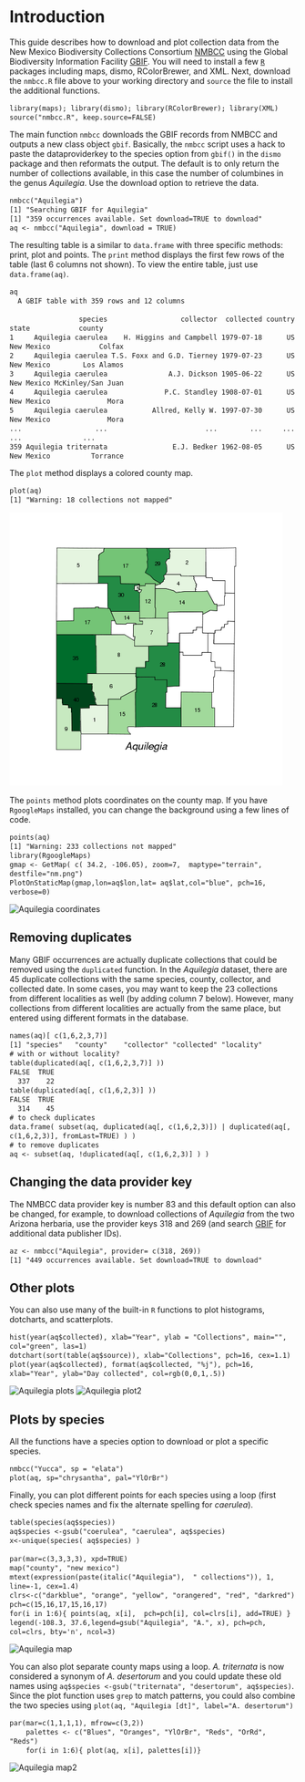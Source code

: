 # Introduction

This guide describes how to download and plot collection data from the New Mexico Biodiversity Collections Consortium [NMBCC](http://nmbiodiversity.org/) using the Global Biodiversity Information Facility [GBIF](http://data.gbif.org).  You will need to install a few [`R`](http://cran.r-project.org) packages including maps, dismo, RColorBrewer, and XML.  Next, download the `nmbcc.R` file above to your working directory and `source` the file to install the additional functions.

	library(maps); library(dismo); library(RColorBrewer); library(XML)
	source("nmbcc.R", keep.source=FALSE)
       
The main function `nmbcc` downloads the GBIF records from NMBCC and outputs a new class object `gbif`. Basically, the `nmbcc` script uses a hack to paste the dataproviderkey to the species option from `gbif()` in the `dismo` package and then reformats the output.  The default is to only return the number of collections available, in this case the number of columbines in the genus *Aquilegia*. Use the download option to retrieve the data.

	nmbcc("Aquilegia")
	[1] "Searching GBIF for Aquilegia"
	[1] "359 occurrences available. Set download=TRUE to download"
	aq <- nmbcc("Aquilegia", download = TRUE)

The resulting table is a similar to `data.frame` with three specific methods: print, plot and points. The `print` method displays the first few rows of the table (last 6 columns not shown). To view the entire table, just use `data.frame(aq)`. 

	aq
	  A GBIF table with 359 rows and 12 columns

	                 species                  collector  collected country      state            county
	1     Aquilegia caerulea    H. Higgins and Campbell 1979-07-18      US New Mexico            Colfax
	2     Aquilegia caerulea T.S. Foxx and G.D. Tierney 1979-07-23      US New Mexico        Los Alamos
	3     Aquilegia caerulea               A.J. Dickson 1905-06-22      US New Mexico McKinley/San Juan
	4     Aquilegia caerulea              P.C. Standley 1908-07-01      US New Mexico              Mora
	5     Aquilegia caerulea           Allred, Kelly W. 1997-07-30      US New Mexico              Mora
	...                  ...                        ...        ...     ...        ...               ...
	359 Aquilegia triternata                E.J. Bedker 1962-08-05      US New Mexico          Torrance


The `plot` method displays a colored county map.  

	plot(aq)
	[1] "Warning: 18 collections not mapped"

![Aquilegia counties](/plots/aq_counties.png)


The `points` method plots coordinates on the county map. If you have `RgoogleMaps` installed, you can change the background using a few lines of code.

	points(aq)
	[1] "Warning: 233 collections not mapped"
	library(RgoogleMaps)
	gmap <- GetMap( c( 34.2, -106.05), zoom=7,  maptype="terrain", destfile="nm.png")
	PlotOnStaticMap(gmap,lon=aq$lon,lat= aq$lat,col="blue", pch=16, verbose=0)


![Aquilegia coordinates](/cstubben/nmbcc/raw/master/plots/nm2.png)


## Removing duplicates

Many GBIF occurrences are actually duplicate collections that could be removed using the `duplicated` function.  In the *Aquilegia* dataset, there are 45 duplicate collections with the same species, county, collector, and collected date.  In some cases, you may want to keep the 23 collections from different localities as well (by adding column 7 below).  However, many collections from different localities are actually from the same place, but entered using different formats in the database.


	names(aq)[ c(1,6,2,3,7)]
	[1] "species"   "county"    "collector" "collected" "locality"
	# with or without locality?
	table(duplicated(aq[, c(1,6,2,3,7)] ))
	FALSE  TRUE 
	  337    22 
	table(duplicated(aq[, c(1,6,2,3)] ))
	FALSE  TRUE 
	  314    45 
	# to check duplicates
	data.frame( subset(aq, duplicated(aq[, c(1,6,2,3)]) | duplicated(aq[, c(1,6,2,3)], fromLast=TRUE) ) )
	# to remove duplicates
	aq <- subset(aq, !duplicated(aq[, c(1,6,2,3)] ) )


## Changing the data provider key

The NMBCC data provider key is number 83 and this default option can also be changed, for example, to download collections of *Aquilegia* from the two Arizona herbaria, use the provider keys 318 and 269 (and search [GBIF](http://data.gbif.org) for additional data publisher IDs).  

	az <- nmbcc("Aquilegia", provider= c(318, 269))
	[1] "449 occurrences available. Set download=TRUE to download"

## Other plots

You can also use many of the built-in `R` functions to plot histograms, dotcharts, and scatterplots.

	hist(year(aq$collected), xlab="Year", ylab = "Collections", main="", col="green", las=1)
	dotchart(sort(table(aq$source)), xlab="Collections", pch=16, cex=1.1)
	plot(year(aq$collected), format(aq$collected, "%j"), pch=16, xlab="Year", ylab="Day collected", col=rgb(0,0,1,.5))


![Aquilegia plots](/cstubben/nmbcc/raw/master/plots/aq_plots.png)
![Aquilegia plot2](/cstubben/nmbcc/raw/master/plots/aq_plots2.png)

## Plots by species

All the functions have a species option to download or plot a specific species. 

	nmbcc("Yucca", sp = "elata")
	plot(aq, sp="chrysantha", pal="YlOrBr")


Finally, you can plot different points for each species using a loop (first check species names and fix the alternate spelling for *caerulea*).

	table(species(aq$species))
	aq$species <-gsub("coerulea", "caerulea", aq$species)
	x<-unique(species( aq$species) )
	
	par(mar=c(3,3,3,3), xpd=TRUE)
	map("county", "new mexico")
	mtext(expression(paste(italic("Aquilegia"),  " collections")), 1, line=-1, cex=1.4)
	clrs<-c("darkblue", "orange", "yellow", "orangered", "red", "darkred")
	pch=c(15,16,17,15,16,17)
	for(i in 1:6){ points(aq, x[i],  pch=pch[i], col=clrs[i], add=TRUE) }
	legend(-108.3, 37.6,legend=gsub("Aquilegia", "A.", x), pch=pch, col=clrs, bty='n', ncol=3)

![Aquilegia map](/cstubben/nmbcc/raw/master/plots/aq_sp.png)

You can also plot separate county maps using a loop.  *A. triternata* is now considered a synonym of *A. desertorum* and you could update these old names using `aq$species <-gsub("triternata", "desertorum", aq$species)`.  Since the plot function uses `grep` to match patterns, you could also combine the two species using `plot(aq, "Aquilegia [dt]", label="A. desertorum")`

	par(mar=c(1,1,1,1), mfrow=c(3,2))
        palettes <- c("Blues", "Oranges", "YlOrBr", "Reds", "OrRd", "Reds")
        for(i in 1:6){ plot(aq, x[i], palettes[i])}

![Aquilegia map2](/cstubben/nmbcc/raw/master/plots/aq_sp2.png)






